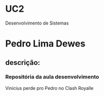 # UC2
Desenvolvimento de Sistemas
<h1>Pedro Lima Dewes</h1>
<h2>descrição:</h2>
<h3>Repositória da aula desenvolvimento</h3>
<p>Vinicius perde pro Pedro no Clash Royalle</p>